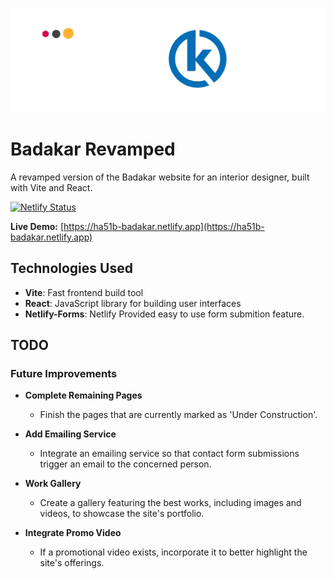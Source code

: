 
![Badakar Logo](src/assets/BadakarLogoFull.png)

# Badakar Revamped

A revamped version of the Badakar website for an interior designer, built with Vite and React.

[![Netlify Status](https://api.netlify.com/api/v1/badges/f80900aa-6124-475a-9112-6f9c4d114924/deploy-status)](https://app.netlify.com/sites/ha51b-badakar/deploys)

**Live Demo:** [https://ha51b-badakar.netlify.app](https://ha51b-badakar.netlify.app)

## Technologies Used

- **Vite**: Fast frontend build tool
- **React**: JavaScript library for building user interfaces
- **Netlify-Forms**: Netlify Provided easy to use form submition feature.

## TODO

### Future Improvements

- **Complete Remaining Pages**
  - Finish the pages that are currently marked as 'Under Construction'.
  
- **Add Emailing Service**
  - Integrate an emailing service so that contact form submissions trigger an email to the concerned person.
  
- **Work Gallery**
  - Create a gallery featuring the best works, including images and videos, to showcase the site's portfolio.
  
- **Integrate Promo Video**
  - If a promotional video exists, incorporate it to better highlight the site's offerings.
